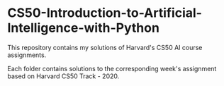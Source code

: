 # CS50-Introduction-to-Artificial-Intelligence-with-Python
This repository contains my solutions of Harvard's CS50 AI course assignments.

Each folder contains solutions to the corresponding week's assignment based on Harvard CS50 Track - 2020. 
